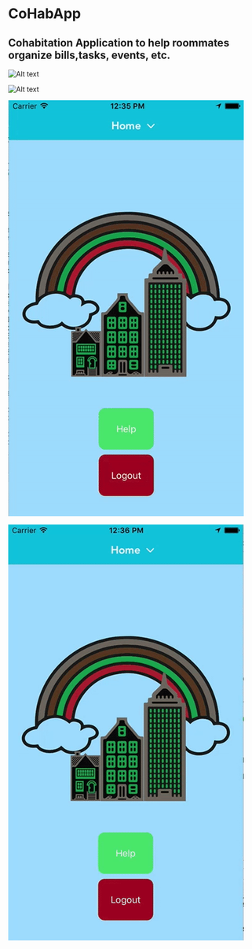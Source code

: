 # CoHabApp
## Cohabitation Application to help roommates organize bills,tasks, events, etc.

![Alt text](/Documents/signin.gif?raw=true "Sign In/Register")

![Alt text](/Documents/taskswipe.gif?raw=true "Swipe Functionality")

![Alt text](/Documents/addbill.gif?raw=true "Adding Items")

![Alt text](/Documents/chat.gif?raw=true "Chat")





